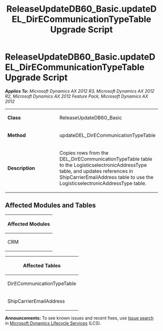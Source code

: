 ﻿---
title: ReleaseUpdateDB60_Basic.updateDEL_DirECommunicationTypeTable Upgrade Script
TOCTitle: ReleaseUpdateDB60_Basic.updateDEL_DirECommunicationTypeTable Upgrade Script
ms:assetid: b429d013-fbb1-563c-a8aa-4d2ada07034c
ms:mtpsurl: https://msdn.microsoft.com/en-us/library/JJ736956(v=AX.60)
ms:contentKeyID: 49710640
ms.date: 05/18/2015
mtps_version: v=AX.60
---

# ReleaseUpdateDB60\_Basic.updateDEL\_DirECommunicationTypeTable Upgrade Script 


_**Applies To:** Microsoft Dynamics AX 2012 R3, Microsoft Dynamics AX 2012 R2, Microsoft Dynamics AX 2012 Feature Pack, Microsoft Dynamics AX 2012_

<table>
<colgroup>
<col style="width: 50%" />
<col style="width: 50%" />
</colgroup>
<tbody>
<tr class="odd">
<td><p><strong>Class</strong></p></td>
<td><p>ReleaseUpdateDB60_Basic</p></td>
</tr>
<tr class="even">
<td><p><strong>Method</strong></p></td>
<td><p>updateDEL_DirECommunicationTypeTable</p></td>
</tr>
<tr class="odd">
<td><p><strong>Description</strong></p></td>
<td><p>Copies rows from the DEL_DirECommunicationTypeTable table to the LogisticselectronicAddressType table, and updates references in ShipCarrierEmailAddress table to use the LogisticselectronicAddressType table.</p></td>
</tr>
</tbody>
</table>


## Affected Modules and Tables

<table>
<colgroup>
<col style="width: 100%" />
</colgroup>
<thead>
<tr class="header">
<th><p>Affected Modules</p></th>
</tr>
</thead>
<tbody>
<tr class="odd">
<td><p>CRM</p></td>
</tr>
</tbody>
</table>


<table>
<colgroup>
<col style="width: 100%" />
</colgroup>
<thead>
<tr class="header">
<th><p>Affected Tables</p></th>
</tr>
</thead>
<tbody>
<tr class="odd">
<td><p>DirECommunicationTypeTable</p></td>
</tr>
<tr class="even">
<td><p>ShipCarrierEmailAddress</p></td>
</tr>
</tbody>
</table>

  
**Announcements:** To see known issues and recent fixes, use [Issue search](http://go.microsoft.com/fwlink/?linkid=389258) in [Microsoft Dynamics Lifecycle Services](http://go.microsoft.com/fwlink/?linkid=306505) (LCS).

